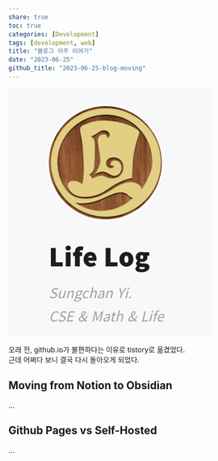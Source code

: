 ```yaml
---  
share: true  
toc: true  
categories: [Development]  
tags: [development, web]  
title: "블로그 이주 이야기"  
date: "2023-06-25"  
github_title: "2023-06-25-blog-moving"  
---  
```

  
![blog-logo.png](../../assets/img/posts/blog-logo.png)  
  
오래 전, github.io가 불편하다는 이유로 tistory로 옮겼었다.  
근데 어쩌다 보니 결국 다시 돌아오게 되었다.  
  
## Moving from Notion to Obsidian  
  
...  
  
## Github Pages vs Self-Hosted  
  
...